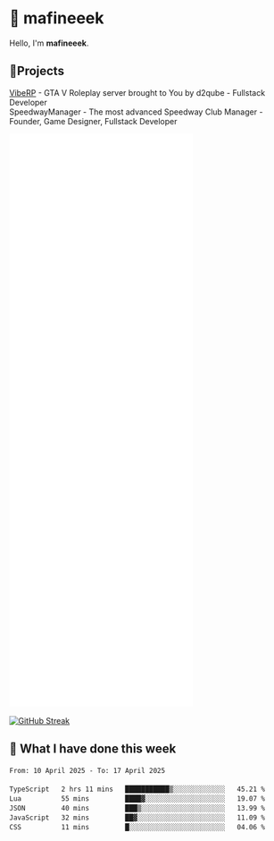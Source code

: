 # 👋 mafineeek
Hello, I'm **mafineeek**.

## 📝Projects

[VibeRP](https://v-rp.pl) - GTA V Roleplay server brought to You by d2qube - Fullstack Developer<br/>
SpeedwayManager - The most advanced Speedway Club Manager - Founder, Game Designer, Fullstack Developer


![](./github-metrics.svg)

[![GitHub Streak](https://streak-stats.demolab.com/?user=mafineeek)](https://git.io/streak-stats)

## 📰 What I have done this week
<!--START_SECTION:waka-->

```txt
From: 10 April 2025 - To: 17 April 2025

TypeScript   2 hrs 11 mins   ███████████▒░░░░░░░░░░░░░   45.21 %
Lua          55 mins         ████▓░░░░░░░░░░░░░░░░░░░░   19.07 %
JSON         40 mins         ███▒░░░░░░░░░░░░░░░░░░░░░   13.99 %
JavaScript   32 mins         ██▓░░░░░░░░░░░░░░░░░░░░░░   11.09 %
CSS          11 mins         █░░░░░░░░░░░░░░░░░░░░░░░░   04.06 %
```

<!--END_SECTION:waka-->

